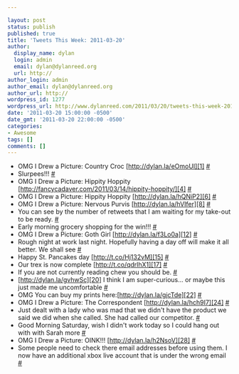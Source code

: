 ```yaml
---

layout: post
status: publish
published: true
title: 'Tweets This Week: 2011-03-20'
author:
  display_name: dylan
  login: admin
  email: dylan@dylanreed.org
  url: http://
author_login: admin
author_email: dylan@dylanreed.org
author_url: http://
wordpress_id: 1277
wordpress_url: http://www.dylanreed.com/2011/03/20/tweets-this-week-2011-03-20/
date: '2011-03-20 15:00:00 -0500'
date_gmt: '2011-03-20 22:00:00 -0500'
categories:
- Awesome
tags: []
comments: []
---
```


  * OMG I Drew a Picture: Country Croc [http://dylan.la/eOmoUI][1] [#][2]
  * Slurpees!!! [#][3]
  * OMG I Drew a Picture: Hippity Hoppity [http://fancycadaver.com/2011/03/14/hippity-hoppity/][4] [#][5]
  * OMG I Drew a Picture: Hippity Hoppity [http://dylan.la/hQNiP2][6] [#][7]
  * OMG I Drew a Picture: Nervous Purvis [http://dylan.la/hVIfer][8] [#][9]
  * You can see by the number of retweets that I am waiting for my take-out to be ready. [#][10]
  * Early morning grocery shopping for the win!!! [#][11]
  * OMG I Drew a Picture: Goth Girl [http://dylan.la/f3Lo0a][12] [#][13]
  * Rough night at work last night. Hopefully having a day off will make it all better. We shall see [#][14]
  * Happy St. Pancakes day [http://t.co/Hj132vM][15] [#][16]
  * Our trex is now complete [http://t.co/qdrlhX1][17] [#][18]
  * If you are not currently reading chew you should be. [#][19]
  * [http://dylan.la/gvhwSc][20] I think I am super-curious... or maybe this just made me uncomfortable [#][21]
  * OMG You can buy my prints here:[http://dylan.la/gjcTde][22] [#][23]
  * OMG I Drew a Picture: The Correspondent [http://dylan.la/hch9I7][24] [#][25]
  * Just dealt with a lady who was mad that we didn't have the product we said we did when she called. She had called our competitor. [#][26]
  * Good Morning Saturday, wish I didn't work today so I could hang out with with Sarah more [#][27]
  * OMG I Drew a Picture: OINK!!! [http://dylan.la/h2NsoV][28] [#][29]
  * Some people need to check there email addresses before using them. I now have an additional xbox live account that is under the wrong email [#][30]
  


   [1]: http://dylan.la/eOmoUI
   [2]: http://twitter.com/awesomeguy/statuses/46982100221562880
   [3]: http://twitter.com/awesomeguy/statuses/47334275942596608
   [4]: http://fancycadaver.com/2011/03/14/hippity-hoppity/
   [5]: http://twitter.com/awesomeguy/statuses/47341770127843328
   [6]: http://dylan.la/hQNiP2
   [7]: http://twitter.com/awesomeguy/statuses/47341769649696769
   [8]: http://dylan.la/hVIfer
   [9]: http://twitter.com/awesomeguy/statuses/47696505485795328
   [10]: http://twitter.com/awesomeguy/statuses/47813536587591680
   [11]: http://twitter.com/awesomeguy/statuses/48004778571206656
   [12]: http://dylan.la/f3Lo0a
   [13]: http://twitter.com/awesomeguy/statuses/48066172259807233
   [14]: http://twitter.com/awesomeguy/statuses/48349219865636864
   [15]: http://t.co/Hj132vM
   [16]: http://twitter.com/awesomeguy/statuses/48352311898148864
   [17]: http://t.co/qdrlhX1
   [18]: http://twitter.com/awesomeguy/statuses/48413909987762176
   [19]: http://twitter.com/awesomeguy/statuses/48433281099771904
   [20]: http://dylan.la/gvhwSc
   [21]: http://twitter.com/awesomeguy/statuses/48511176639913984
   [22]: http://dylan.la/gjcTde
   [23]: http://twitter.com/awesomeguy/statuses/48752111156068352
   [24]: http://dylan.la/hch9I7
   [25]: http://twitter.com/awesomeguy/statuses/48764610538520576
   [26]: http://twitter.com/awesomeguy/statuses/48823886711762944
   [27]: http://twitter.com/awesomeguy/statuses/49103463317123072
   [28]: http://dylan.la/h2NsoV
   [29]: http://twitter.com/awesomeguy/statuses/49145314032107520
   [30]: http://twitter.com/awesomeguy/statuses/49311234742435840

